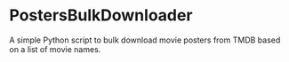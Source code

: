 # PostersBulkDownloader
A simple Python script to bulk download movie posters from TMDB based on a list of movie names.
